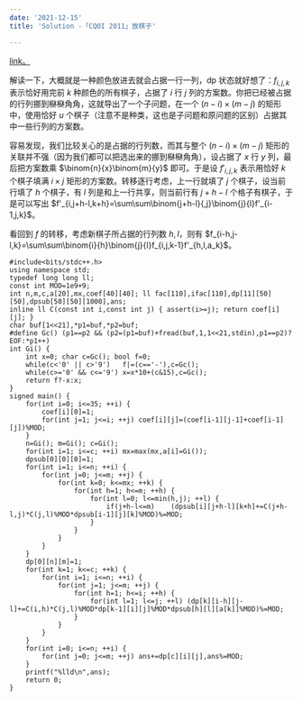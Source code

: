 ```yaml
---
date: '2021-12-15'
title: 'Solution -「CQOI 2011」放棋子'

---
```


[link。](https://www.luogu.com.cn/problem/P3158)

解读一下，大概就是一种颜色放进去就会占据一行一列，dp 状态就好想了：$f_{i,j,k}$ 表示恰好用完前 $k$ 种颜色的所有棋子，占据了 $i$ 行 $j$ 列的方案数。你把已经被占据的行列挪到㮟㮟角角，这就导出了一个子问题，在一个 $(n-i)\times(m-j)$ 的矩形中，使用恰好 $u$ 个棋子（注意不是种类，这也是子问题和原问题的区别）占据其中一些行列的方案数。

容易发现，我们比较关心的是占据的行列数，而其与整个 $(n-i)\times(m-j)$ 矩形的关联并不强（因为我们都可以把选出来的挪到㮟㮟角角），设占据了 $x$ 行 $y$ 列，最后把方案数乘 $\binom{n}{x}\binom{m}{y}$ 即可。于是设 $f'_{i,j,k}$ 表示用恰好 $k$ 个棋子填满 $i\times j$ 矩形的方案数。转移逐行考虑，上一行就填了 $j$ 个棋子，设当前行填了 $h$ 个棋子，有 $l$ 列是和上一行共享，则当前行有 $j+h-l$ 个格子有棋子，于是可以写出 $f'_{i,j+h-l,k+h}=\sum\sum\binom{j+h-l}{,j}\binom{j}{l}f'_{i-1,j,k}$。

看回到 $f$ 的转移，考虑新棋子所占据的行列数 $h,l$，则有 $f_{i-h,j-l,k}=\sum\sum\binom{i}{h}\binom{j}{l}f_{i,j,k-1}f'_{h,l,a_k}$。

```cpp[class="line-numbers"]
#include<bits/stdc++.h>
using namespace std;
typedef long long ll;
const int MOD=1e9+9;
int n,m,c,a[20],mx,coef[40][40]; ll fac[110],ifac[110],dp[11][50][50],dpsub[50][50][1000],ans;
inline ll C(const int i,const int j) { assert(i>=j); return coef[i][j]; }
char buf[1<<21],*p1=buf,*p2=buf;
#define Gc() (p1==p2 && (p2=(p1=buf)+fread(buf,1,1<<21,stdin),p1==p2)?EOF:*p1++)
int Gi() {
	int x=0; char c=Gc(); bool f=0;
	while(c<'0' || c>'9')	f|=(c=='-'),c=Gc();
	while(c>='0' && c<='9')	x=x*10+(c&15),c=Gc();
	return f?-x:x;
}
signed main() {
	for(int i=0; i<=35; ++i) {
		coef[i][0]=1;
		for(int j=1; j<=i; ++j)	coef[i][j]=(coef[i-1][j-1]+coef[i-1][j])%MOD;
	}
	n=Gi(); m=Gi(); c=Gi();
	for(int i=1; i<=c; ++i)	mx=max(mx,a[i]=Gi());
	dpsub[0][0][0]=1;
	for(int i=1; i<=n; ++i) {
		for(int j=0; j<=m; ++j) {
			for(int k=0; k<=mx; ++k) {
				for(int h=1; h<=m; ++h) {
					for(int l=0; l<=min(h,j); ++l) {
						if(j+h-l<=m)	(dpsub[i][j+h-l][k+h]+=C(j+h-l,j)*C(j,l)%MOD*dpsub[i-1][j][k]%MOD)%=MOD;
					}
				}
			}
		}
	}
	dp[0][n][m]=1;
	for(int k=1; k<=c; ++k) {
		for(int i=1; i<=n; ++i) {
			for(int j=1; j<=m; ++j) {
				for(int h=1; h<=i; ++h) {
					for(int l=1; l<=j; ++l)	(dp[k][i-h][j-l]+=C(i,h)*C(j,l)%MOD*dp[k-1][i][j]%MOD*dpsub[h][l][a[k]]%MOD)%=MOD;
				}
			}
		}
	}
	for(int i=0; i<=n; ++i) {
		for(int j=0; j<=m; ++j)	ans+=dp[c][i][j],ans%=MOD;
	}
	printf("%lld\n",ans);
	return 0;
}
```